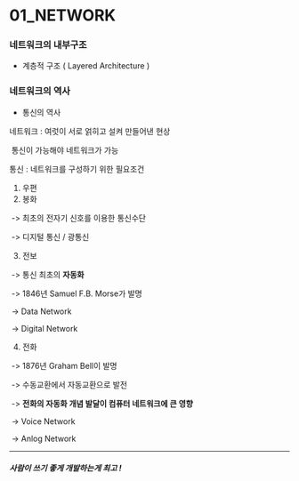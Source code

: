 # 01_NETWORK	



### 네트워크의 내부구조

 - 계층적 구조 ( Layered Architecture )



### 네트워크의 역사

- 통신의 역사

네트워크 : 여럿이 서로 얽히고 설켜 만들어낸 현상

​				   통신이 가능해야 네트워크가 가능

통신 : 네트워크를 구성하기 위한 필요조건

1. 우편
2. 봉화

​       -> 최초의 전자기 신호를 이용한 통신수단

​	   -> 디지털 통신 / 광통신	 

3. 전보

​       -> 통신 최초의 **자동화**

​       -> 1846년 Samuel F.B. Morse가 발명

​       -> Data Network

​       -> Digital Network

4. 전화

​       -> 1876년 Graham Bell이 발명

​       -> 수동교환에서 자동교환으로 발전

​       -> **전화의 자동화 개념 발달이 컴퓨터 네트워크에 큰 영향**

​       -> Voice Network

​       -> Anlog Network

---

##### 사람이 쓰기 좋게 개발하는게 최고 !



